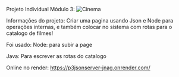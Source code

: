 Projeto Individual Módulo 3:
![Cinema](https://user-images.githubusercontent.com/114101763/208278504-e9410d60-e616-463b-afd5-a99d807f30dd.jpg)

Informações do projeto:
Criar uma pagina usando Json e Node para operações internas, e também colocar no sistema com rotas para o catalogo de filmes!

Foi usado:
Node: para subir a page

Java:
Para escrever as rotas do catalogo

Online no render:
https://p3jsonserver-jnag.onrender.com/
